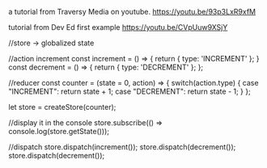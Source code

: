 a tutorial from Traversy Media on youtube. 
https://youtu.be/93p3LxR9xfM

tutorial from Dev Ed first example
https://youtu.be/CVpUuw9XSjY

//store -> globalized state

//action increment
const increment = () => {
  return {
    type: 'INCREMENT'
  };
}
const decrement = () => {
  return {
    type: 'DECREMENT'
  };
};

//reducer
const counter = (state = 0, action) => {
  switch(action.type) {
    case "INCREMENT":
      return state + 1;
    case "DECREMENT":
      return state - 1;
  }
};

let store = createStore(counter);

//display it in the console
store.subscribe(() => console.log(store.getState()));

//dispatch
store.dispatch(increment());
store.dispatch(decrement());
store.dispatch(decrement());
